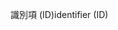 <span data-ttu-id="9d6d0-101">識別項 (ID)</span><span class="sxs-lookup"><span data-stu-id="9d6d0-101">identifier (ID)</span></span>